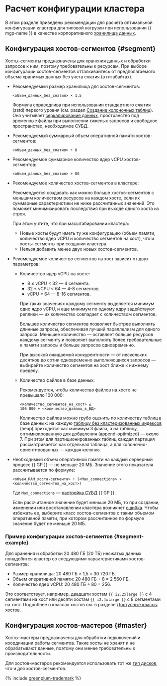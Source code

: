 # Расчет конфигурации кластера

В этом разделе приведены рекомендации для расчета оптимальной конфигурации кластера для типовой нагрузки при использовании {{ mgp-name }} в качестве корпоративного [хранилища данных](https://ru.wikipedia.org/wiki/Хранилище_данных).

## Конфигурация хостов-сегментов {#segment}

Хосты-сегменты предназначены для хранения данных и обработки запросов к ним, поэтому требовательны к ресурсам. При выборе конфигурации хостов-сегментов отталкивайтесь от предполагаемого объема хранимых данных без учета сжатия (в гигабайтах).

* Рекомендуемый размер хранилища для хостов-сегментов:

    ```text
    <объем_данных_без_сжатия> × 1,5
    ```

    Формула справедлива при использовании стандартного сжатия (zstd) первого уровня (см. раздел [Создание колоночных таблиц](../concepts/tables.md#create-columnar-table)). Она учитывает [зеркалирование данных](../concepts/index.md), пространство под временные файлы при выполнении тяжелых запросов и свободное пространство, необходимое СУБД.

* Рекомендуемый суммарный объем оперативной памяти хостов-сегментов:

    ```text
    <объем_данных_без_сжатия> ÷ 8
    ```

* Рекомендуемое суммарное количество ядер vCPU хостов-сегментов:

    ```text
    <объем_данных_без_сжатия> ÷ 80
    ```

* Рекомендуемое количество хостов-сегментов в кластере:

    Рекомендуется создавать как можно больше хостов-сегментов с меньшим количеством ресурсов на каждом хосте, если их суммарные характеристики не ниже рассчитанных значений. Это поможет минимизировать последствия при выходе одного хоста из строя.

    При этом учтите, что при масштабировании кластера:

    * Новые хосты будут иметь ту же конфигурацию (объем памяти, количество ядер vCPU и количество сегментов на хост), что и хосты-сегменты при создании кластера.
    * Нельзя добавить менее двух новых хостов-сегментов.

* Рекомендуемое количество сегментов на хост зависит от двух параметров:

    * Количество ядер vCPU на хосте:

        * 8 ≤ vCPU < 32 — 4 сегмента.
        * 32 ≤ vCPU < 64 — 4-8 сегментов.
        * vCPU ≥ 64 — 8-16 сегментов.

        При таких значениях каждому сегменту выделяется минимум одно ядро vCPU, и еще минимум по одному ядру задействуют реплики — их количество совпадает с количеством сегментов.

        Большее количество сегментов позволяет быстрее выполнять длинные запросы, обеспечивая лучший параллелизм для одного запроса. Меньшее количество — оставляет больше ресурсов каждому сегменту и позволяет выполнять более требовательные к памяти запросы и больше запросов одновременно.

        При высокой ожидаемой конкурентности — от нескольких десятков до сотни одновременно выполняющихся запросов — выбирайте количество сегментов на хост ближе к нижнему пределу.

    * Количество файлов в базе данных.

        Рекомендуется, чтобы количество файлов на хосте не превышало 100 000:

        ```text
        <количество_сегментов_на_хост> ≤ 100 000 ÷ <количество_файлов_в_БД>
        ```

        Количество файлов можно грубо оценить по количеству таблиц в базе данных: на каждую [таблицу без кластеризованных индексов](../concepts/tables.md) (heap) приходится как минимум 3 файла, а на таблицу, оптимизированную для добавления (append-optimized) — около 7. При этом для партиционированных таблиц каждая партиция рассматривается как отдельная таблица, а для колоночно-ориентированных — каждая колонка.

* Необходимый объем оперативной памяти на каждый серверный процесс {{ GP }} — не меньше 20 МБ. Значение этого показателя рассчитывается по формуле:

    ```text
    <объем_RAM_хоста-сегмента> ÷ (<Max_connections> × <количество_сегментов_на_хост>)
    ```

    Где `Max_connections` — [настройка СУБД](../../managed-greenplum/concepts/settings-list.md#setting-max-connections) {{ GP }}.

    Если рассчитанное значение будет меньше 20 МБ, то при создании, изменении или восстановлении кластера возникнет [ошибка](../qa/cluster-hosts.md#memory-limit). Чтобы избежать ее, выберите класс хостов-сегментов с таким объемом оперативной памяти, при котором рассчитанное по формуле значение будет не меньше 20 МБ.

### Пример конфигурации хостов-сегментов {#segment-example}

Для хранения и обработки 20 480 ГБ (20 ТБ) несжатых данных понадобится кластер со следующими характеристиками хостов-сегментов:

* Размер хранилища: 20 480 ГБ × 1,5 = 30 720 ГБ.
* Объем оперативной памяти: 20 480 ГБ ÷ 8 = 2 560 ГБ.
* Количество ядер vCPU: 20 480 ГБ ÷ 80 = 256.

Это соответствует, например, двадцати хостам `{{ i2.2xlarge }}` с 4 сегментами на хост или десяти хостам `{{ i2.4xlarge }}` с 8 сегментами на хост. Подробнее о классах хостов см. в разделе [Доступные классы хостов](../concepts/instance-types.md#available-flavors).

## Конфигурация хостов-мастеров {#master}

Хосты-мастеры предназначены для обработки подключений и координации работы сегментов. Такие хосты не хранят и не обрабатывают данные, поэтому они менее требовательны к производительности.

Для хостов-мастеров рекомендуется использовать тот же [тип дисков](../concepts/storage.md), что и для хостов-сегментов.

{% include [greenplum-trademark](../../_includes/mdb/mgp/trademark.md) %}
